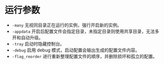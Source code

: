 # 运行参数

- `-many` 无视同目录正在运行的实例，强行开启新的实例。
- `-appdata` 开启后配置文件会指定目录，未指定目录则使用共享目录，无法多开和自动升级。
- `-tray` 启动时隐藏控制台。
- `-debug` 启用 debug 模式，启动配置会输出生成的配置文件内容。
- `-flag_reorder` 进行重新整理配置文件的顺序，并删除损坏和孤立的配置。
